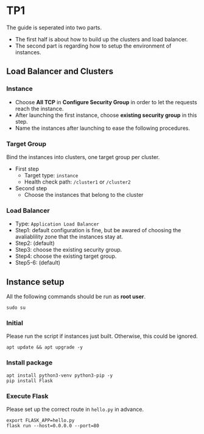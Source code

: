 # TP1

The guide is seperated into two parts. 
* The first half is about how to build up the clusters and load balancer.
* The second part is regarding how to setup the environment of instances. 

## Load Balancer and Clusters
### Instance
* Choose **All TCP** in **Configure Security Group** in order to let the requests reach the instance. 
* After launching the first instance, choose **existing security group** in this step. 
* Name the instances after launching to ease the following procedures.

### Target Group
Bind the instances into clusters, one target group per cluster.
* First step
    * Target type: `instance` 
    * Health check path: `/cluster1` or `/cluster2`
* Second step
    * Choose the instances that belong to the cluster
### Load Balancer
* Type: `Application Load Balancer`
* Step1: default configuration is fine, but be awared of choosing the avaliablility zone that the instances stay at.
* Step2: (default)
* Step3: choose the existing security group.
* Step4: choose the existing target group.
* Step5-6: (default)


## Instance setup
All the following commands should be run as **root user**.
```
sudo su
```
### Initial
Please run the script if instances just built.
Otherwise, this could be ignored.
```
apt update && apt upgrade -y
```

### Install package
```
apt install python3-venv python3-pip -y
pip install Flask
```

### Execute Flask
Please set up the correct route in `hello.py` in advance.
```
export FLASK_APP=hello.py
flask run --host=0.0.0.0 --port=80
```